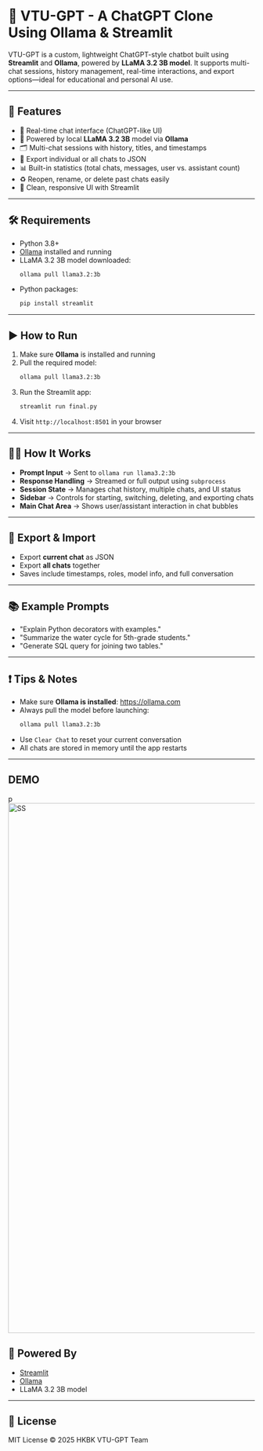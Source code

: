 # 🤖 VTU-GPT - A ChatGPT Clone Using Ollama & Streamlit

VTU-GPT is a custom, lightweight ChatGPT-style chatbot built using **Streamlit** and **Ollama**, powered by **LLaMA 3.2 3B model**. It supports multi-chat sessions, history management, real-time interactions, and export options—ideal for educational and personal AI use.

---

## 🚀 Features

- 💬 Real-time chat interface (ChatGPT-like UI)
- 🧠 Powered by local **LLaMA 3.2 3B** model via **Ollama**
- 🗂 Multi-chat sessions with history, titles, and timestamps
- 💾 Export individual or all chats to JSON
- 📊 Built-in statistics (total chats, messages, user vs. assistant count)
- ♻️ Reopen, rename, or delete past chats easily
- 🎨 Clean, responsive UI with Streamlit

---

## 🛠 Requirements

- Python 3.8+
- [Ollama](https://ollama.com) installed and running
- LLaMA 3.2 3B model downloaded:
  ```bash
  ollama pull llama3.2:3b
  ```
- Python packages:
  ```bash
  pip install streamlit
  ```

---

## ▶️ How to Run

1. Make sure **Ollama** is installed and running
2. Pull the required model:
   ```bash
   ollama pull llama3.2:3b
   ```
3. Run the Streamlit app:
   ```bash
   streamlit run final.py
   ```
4. Visit `http://localhost:8501` in your browser

---

## 🧑‍💻 How It Works

- **Prompt Input** → Sent to `ollama run llama3.2:3b`
- **Response Handling** → Streamed or full output using `subprocess`
- **Session State** → Manages chat history, multiple chats, and UI status
- **Sidebar** → Controls for starting, switching, deleting, and exporting chats
- **Main Chat Area** → Shows user/assistant interaction in chat bubbles

---

## 💾 Export & Import

- Export **current chat** as JSON
- Export **all chats** together
- Saves include timestamps, roles, model info, and full conversation

---

## 📚 Example Prompts

- "Explain Python decorators with examples."
- "Summarize the water cycle for 5th-grade students."
- "Generate SQL query for joining two tables."

---

## ❗ Tips & Notes

- Make sure **Ollama is installed**: https://ollama.com
- Always pull the model before launching:
  ```bash
  ollama pull llama3.2:3b
  ```
- Use `Clear Chat` to reset your current conversation
- All chats are stored in memory until the app restarts

---
## DEMO
p<img width="1920" height="1080" alt="SS" src="https://github.com/user-attachments/assets/5efb8a9f-22af-4e50-85c3-978f385fc4e3" />

## 🧠 Powered By

- [Streamlit](https://streamlit.io)
- [Ollama](https://ollama.com)
- LLaMA 3.2 3B model

---

## 📜 License

MIT License © 2025 HKBK VTU-GPT Team
